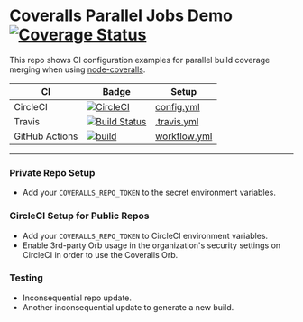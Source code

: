 # Coveralls Parallel Jobs Demo [![Coverage Status](https://coveralls.io/repos/github/coverallsapp/coveralls-node-demo/badge.svg?branch=master)](https://coveralls.io/github/coverallsapp/coveralls-node-demo?branch=master)

This repo shows CI configuration examples for parallel build coverage merging when using [node-coveralls](https://github.com/nickmerwin/node-coveralls).

| CI | Badge | Setup |
| -- | -- | -- |
| CircleCI | [![CircleCI](https://circleci.com/gh/coverallsapp/coveralls-node-demo.svg?style=svg)](https://circleci.com/gh/coverallsapp/coveralls-node-demo) | [config.yml](https://github.com/nickmerwin/coveralls-node-demo/blob/master/.circleci/config.yml) |
| Travis | [![Build Status](https://travis-ci.org/coverallsapp/coveralls-node-demo.svg?branch=master)](https://travis-ci.org/coverallsapp/coveralls-node-demo) | [.travis.yml](https://github.com/nickmerwin/coveralls-node-demo/blob/master/.travis.yml) |
| GitHub Actions | [![build](https://github.com/coverallsapp/coveralls-node-demo/workflows/build/badge.svg)](https://github.com/coverallsapp/coveralls-node-demo/actions?query=workflow%3Abuild) | [workflow.yml](https://github.com/nickmerwin/coveralls-node-demo/blob/master/.github/workflows/workflow.yml) |

---

### Private Repo Setup

* Add your `COVERALLS_REPO_TOKEN` to the secret environment variables.

### CircleCI Setup for Public Repos

* Add your `COVERALLS_REPO_TOKEN` to CircleCI environment variables.
* Enable 3rd-party Orb usage in the organization's security settings on CircleCI in order to use the Coveralls Orb.

### Testing

- Inconsequential repo update.
- Another inconsequential update to generate a new build.
